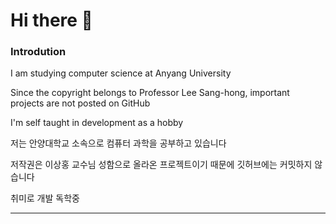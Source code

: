 # Hi there 👋

### Introdution

I am studying computer science at Anyang University


Since the copyright belongs to Professor Lee Sang-hong, important projects are not posted on GitHub


I'm self taught in development as a hobby





저는 안양대학교 소속으로 컴퓨터 과학을 공부하고 있습니다


저작권은 이상홍 교수님 성함으로 올라온 프로젝트이기 때문에 깃허브에는 커밋하지 않습니다


취미로 개발 독학중

---




